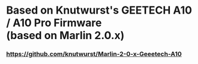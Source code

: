 # Based on Knutwurst's GEETECH A10 / A10 Pro Firmware <br>(based on Marlin 2.0.x)
### https://github.com/knutwurst/Marlin-2-0-x-Geeetech-A10
